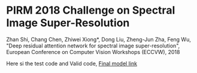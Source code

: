 # PIRM 2018 Challenge on Spectral Image Super-Resolution 

Zhan Shi, Chang Chen, Zhiwei Xiong*, Dong Liu, Zheng-Jun Zha, Feng Wu, "Deep residual attention network for spectral image super-resolution", European Conference on Computer Vision Workshops (ECCVW), 2018

Here si the test code and Valid code, [Final model link](https://drive.google.com/drive/folders/1iJJEXDalJ7z5wAt5qTxyDg4zBS-FQM-d?usp=sharing)
